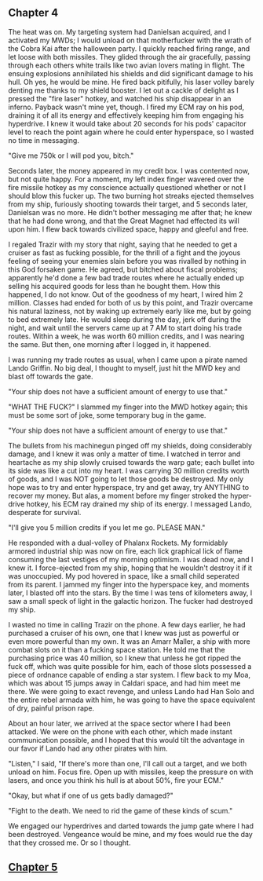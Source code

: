 ## Chapter 4

The heat was on. My targeting system had Danielsan acquired, and I activated my MWDs; I would unload on that motherfucker with the wrath of the Cobra Kai after the halloween party. I quickly reached firing range, and let loose with both missiles. They glided through the air gracefully, passing through each others white trails like two avian lovers mating in flight. The ensuing explosions annihilated his shields and did significant damage to his hull. Oh yes, he would be mine. He fired back pitifully, his laser volley barely denting me thanks to my shield booster. I let out a cackle of delight as I pressed the "fire laser" hotkey, and watched his ship disappear in an inferno. Payback wasn't mine yet, though. I fired my ECM ray on his pod, draining it of all its energy and effectively keeping him from engaging his hyperdrive. I knew it would take about 20 seconds for his pods' capacitor level to reach the point again where he could enter hyperspace, so I wasted no time in messaging.

"Give me 750k or I will pod you, bitch."

Seconds later, the money appeared in my credit box. I was contented now, but not quite happy. For a moment, my left index finger wavered over the fire missile hotkey as my conscience actually questioned whether or not I should blow this fucker up. The two burning hot streaks ejected themselves from my ship, furiously shooting towards their target, and 5 seconds later, Danielsan was no more. He didn't bother messaging me after that; he knew that he had done wrong, and that the Great Magnet had effected its will upon him. I flew back towards civilized space, happy and gleeful and free.

I regaled Trazir with my story that night, saying that he needed to get a cruiser as fast as fucking possible, for the thrill of a fight and the joyous feeling of seeing your enemies slain before you was rivalled by nothing in this God forsaken game. He agreed, but bitched about fiscal problems; apparently he'd done a few bad trade routes where he actually ended up selling his acquired goods for less than he bought them. How this happened, I do not know. Out of the goodness of my heart, I wired him 2 million. Classes had ended for both of us by this point, and Trazir overcame his natural laziness, not by waking up extremely early like me, but by going to bed extremely late. He would sleep during the day, jerk off during the night, and wait until the servers came up at 7 AM to start doing his trade routes. Within a week, he was worth 60 million credits, and I was nearing the same. But then, one morning after I logged in, it happened.

I was running my trade routes as usual, when I came upon a pirate named Lando Griffin. No big deal, I thought to myself, just hit the MWD key and blast off towards the gate.

"Your ship does not have a sufficient amount of energy to use that."

"WHAT THE FUCK?" I slammed my finger into the MWD hotkey again; this must be some sort of joke, some temporary bug in the game.

"Your ship does not have a sufficient amount of energy to use that."

The bullets from his machinegun pinged off my shields, doing considerably damage, and I knew it was only a matter of time. I watched in terror and heartache as my ship slowly cruised towards the warp gate; each bullet into its side was like a cut into my heart. I was carrying 30 million credits worth of goods, and I was NOT going to let those goods be destroyed. My only hope was to try and enter hyperspace, try and get away, try ANYTHING to recover my money. But alas, a moment before my finger stroked the hyper-drive hotkey, his ECM ray drained my ship of its energy. I messaged Lando, desperate for survival.

"I'll give you 5 million credits if you let me go. PLEASE MAN."

He responded with a dual-volley of Phalanx Rockets. My formidably armored industrial ship was now on fire, each lick graphical lick of flame consuming the last vestiges of my morning optimism. I was dead now, and I knew it. I force-ejected from my ship, hoping that he wouldn't destroy it if it was unoccupied. My pod hovered in space, like a small child seperated from its parent. I jammed my finger into the hyperspace key, and moments later, I blasted off into the stars. By the time I was tens of kilometers away, I saw a small speck of light in the galactic horizon. The fucker had destroyed my ship.

I wasted no time in calling Trazir on the phone. A few days earlier, he had purchased a cruiser of his own, one that I knew was just as powerful or even more powerful than my own. It was an Amarr Maller, a ship with more combat slots on it than a fucking space station. He told me that the purchasing price was 40 million, so I knew that unless he got ripped the fuck off, which was quite possible for him, each of those slots possessed a piece of ordnance capable of ending a star system. I flew back to my Moa, which was about 15 jumps away in Caldari space, and had him meet me there. We were going to exact revenge, and unless Lando had Han Solo and the entire rebel armada with him, he was going to have the space equivalent of dry, painful prison rape.

About an hour later, we arrived at the space sector where I had been attacked. We were on the phone with each other, which made instant communication possible, and I hoped that this would tilt the advantage in our favor if Lando had any other pirates with him.

"Listen," I said, "If there's more than one, I'll call out a target, and we both unload on him. Focus fire. Open up with missiles, keep the pressure on with lasers, and once you think his hull is at about 50%, fire your ECM."

"Okay, but what if one of us gets badly damaged?"

"Fight to the death. We need to rid the game of these kinds of scum."

We engaged our hyperdrives and darted towards the jump gate where I had been destroyed. Vengeance would be mine, and my foes would rue the day that they crossed me. Or so I thought.

## [Chapter 5](5)